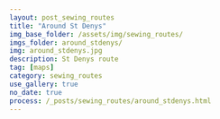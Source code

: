 ```yaml
---
layout: post_sewing_routes
title: "Around St Denys"
img_base_folder: /assets/img/sewing_routes/
imgs_folder: around_stdenys/
img: around_stdenys.jpg
description: St Denys route
tag: [maps]
category: sewing_routes
use_gallery: true
no_date: true
process: /_posts/sewing_routes/around_stdenys.html
---
```

